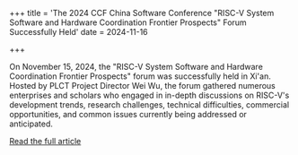 +++
title = 'The 2024 CCF China Software Conference "RISC-V System Software and Hardware Coordination Frontier Prospects" Forum Successfully Held'
date = 2024-11-16

+++

On November 15, 2024, the "RISC-V System Software and Hardware Coordination Frontier Prospects" forum was successfully held in Xi'an. Hosted by PLCT Project Director Wei Wu, the forum gathered numerous enterprises and scholars who engaged in in-depth discussions on RISC-V's development trends, research challenges, technical difficulties, commercial opportunities, and common issues currently being addressed or anticipated.

[Read the full article](https://mp.weixin.qq.com/s/7i6OX866WEN0qI3_Z6y_hQ)


